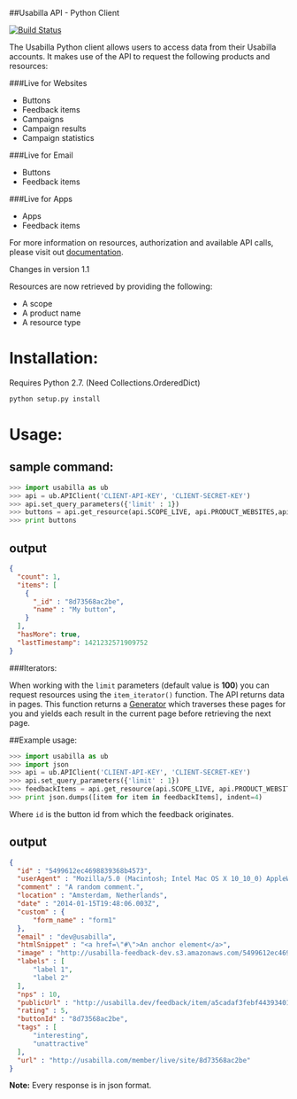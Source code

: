 ##Usabilla API - Python Client

[![Build Status](https://travis-ci.org/usabilla/api-python.svg?branch=master)](https://travis-ci.org/usabilla/api-python)

The Usabilla Python client allows users to access data from their Usabilla accounts.
It makes use of the API to request the following products and resources:

###Live for Websites
- Buttons
- Feedback items
- Campaigns
- Campaign results
- Campaign statistics

###Live for Email
  - Buttons
  - Feedback items

###Live for Apps
  - Apps
  - Feedback items 

For more information on resources, authorization and available API calls, please visit out [documentation](https://usabilla.com/api).

Changes in version 1.1

Resources are now retrieved by providing the following:
  - A scope
  - A product name
  - A resource type

# Installation:
Requires Python 2.7. (Need Collections.OrderedDict)

```bash
python setup.py install
```

# Usage:
## sample command:
```python
>>> import usabilla as ub
>>> api = ub.APIClient('CLIENT-API-KEY', 'CLIENT-SECRET-KEY')
>>> api.set_query_parameters({'limit' : 1})
>>> buttons = api.get_resource(api.SCOPE_LIVE, api.PRODUCT_WEBSITES,api.RESOURCE_BUTTON)
>>> print buttons
```

## output
```json
{
  "count": 1,
  "items": [
    {
      "_id" : "8d73568ac2be",
      "name" : "My button",
    }
  ],
  "hasMore": true,
  "lastTimestamp": 1421232571909752
}
```

###Iterators:

When working with the <code>limit</code> parameters (default value is **100**) you can request resources using the <code>item_iterator()</code> function.
The API returns data in pages. This function returns a [Generator](https://wiki.python.org/moin/Generators) which
traverses these pages for you and yields each result in the current page before retrieving the next page.

##Example usage:

```python
>>> import usabilla as ub
>>> import json
>>> api = ub.APIClient('CLIENT-API-KEY', 'CLIENT-SECRET-KEY')
>>> api.set_query_parameters({'limit' : 1})
>>> feedbackItems = api.get_resource(api.SCOPE_LIVE, api.PRODUCT_WEBSITES,api.RESOURCE_FEEDBACK,'*',iterate=True)
>>> print json.dumps([item for item in feedbackItems], indent=4)
```

Where <code>id</code> is the button id from which the feedback originates.

## output
```json
{
  "id" : "5499612ec4698839368b4573",
  "userAgent" : "Mozilla/5.0 (Macintosh; Intel Mac OS X 10_10_0) AppleWebKit/537.36 (KHTML, like Gecko) Chrome/39.0.2171.95 Safari/537.36",    
  "comment" : "A random comment.",    
  "location" : "Amsterdam, Netherlands",
  "date" : "2014-01-15T19:48:06.003Z",
  "custom" : {
      "form_name" : "form1"
  },
  "email" : "dev@usabilla",
  "htmlSnippet" : "<a href=\"#\">An anchor element</a>",    
  "image" : "http://usabilla-feedback-dev.s3.amazonaws.com/5499612ec4698839368b4573/detail",
  "labels" : [ 
      "label 1", 
      "label 2"
  ],  
  "nps" : 10,
  "publicUrl" : "http://usabilla.dev/feedback/item/a5cadaf3febf44393401a4be3ebbbf155d9f8d2c",
  "rating" : 5,    
  "buttonId" : "8d73568ac2be",
  "tags" : [ 
      "interesting", 
      "unattractive"
  ],
  "url" : "http://usabilla.com/member/live/site/8d73568ac2be"
}
```

**Note:** Every response is in json format.
